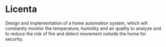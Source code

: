 # Licenta
Design and implementation of a home automation system, which will constantly monitor the temperature, humidity and air quality to analyze and to reduce the risk of fire and detect movement outside the home for security.
